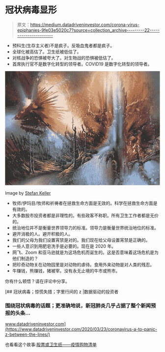 # 冠状病毒显形

> 原文：<https://medium.datadriveninvestor.com/corona-virus-epiphanies-9fe03e5020c7?source=collection_archive---------22----------------------->

*   预科生(生存主义者)不是疯子。反吸血鬼者都是疯子。
*   全球化被高估了。卫生纸被低估了。
*   对核战争的恐惧被夸大了。对生物战的恐惧被低估了。
*   首席执行官不是数字化转型的领导者。COVID19 是数字化转型的领导者。

![](img/7bf0d5cda4a2373f8b1b4cb14d93338d.png)

Image by [Stefan Keller](https://pixabay.com/users/KELLEPICS-4893063/?utm_source=link-attribution&amp;utm_medium=referral&amp;utm_campaign=image&amp;utm_content=2181831)

*   牧师/伊玛目/牧师和祈祷者在拯救生命方面是无效的。科学在拯救生命方面是有效的。
*   大多数股市投资者都是非理性的。有些政客不称职。所有卫生工作者都是无价的。
*   统治地位并不是衡量世界领导力的标准。领导力是衡量世界统治地位的标准。
*   避开消极的人。避开积极的人。
*   我们的父母为我们设置宵禁是对的。我们现在给父母设置宵禁是正确的。
*   一些人意识到用肥皂洗手是必要的。现在是 2020 年。
*   网飞、Zoom 和亚马逊就是为这场危机而诞生的。这是否意味着这场危机是为他们制造的？
*   把珍奇动物关在动物园里是对动物的虐待。食用外来动物是对人类的残忍。
*   牛赚钱，熊赚钱，猪被宰。没有永无止境的牛市或熊市。

你有什么顿悟？请在评论中分享。

[](https://www.datadriveninvestor.com/2020/03/23/coronavirus-a-to-panic-z-between-the-lines/) [## 冠状病毒；惊慌失措；字里行间的 z |数据驱动的投资者

### 围绕冠状病毒的话题；更准确地说，新冠肺炎几乎占据了整个新闻预报的头条…

www.datadriveninvestor.com](https://www.datadriveninvestor.com/2020/03/23/coronavirus-a-to-panic-z-between-the-lines/) 

也看看这个故事:[股票或卫生纸——疫情购物清单](https://medium.com/@ermanakdogan/stocks-or-toilet-paper-pandemic-shopping-list-afa370a32ced)